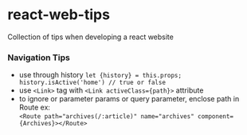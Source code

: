 # react-web-tips
Collection of tips when developing a react website

### Navigation Tips
* use through history `let {history} = this.props; history.isActive('home') // true or false`
* use `<Link>` tag with `<Link activeClass={path}>` attribute
* to ignore or parameter params or query parameter, enclose path in Route ex: 
  <br /> `<Route path="archives(/:article)" name="archives" component={Archives}></Route>`

